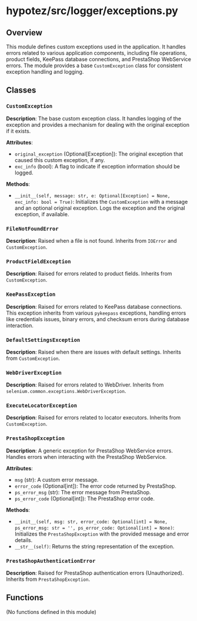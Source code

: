 # hypotez/src/logger/exceptions.py

## Overview

This module defines custom exceptions used in the application.  It handles errors related to various application components, including file operations, product fields, KeePass database connections, and PrestaShop WebService errors.  The module provides a base `CustomException` class for consistent exception handling and logging.


## Classes

### `CustomException`

**Description**: The base custom exception class.  It handles logging of the exception and provides a mechanism for dealing with the original exception if it exists.

**Attributes**:

- `original_exception` (Optional[Exception]): The original exception that caused this custom exception, if any.
- `exc_info` (bool): A flag to indicate if exception information should be logged.

**Methods**:

- `__init__(self, message: str, e: Optional[Exception] = None, exc_info: bool = True)`: Initializes the `CustomException` with a message and an optional original exception. Logs the exception and the original exception, if available.

### `FileNotFoundError`

**Description**: Raised when a file is not found.  Inherits from `IOError` and `CustomException`.

### `ProductFieldException`

**Description**: Raised for errors related to product fields. Inherits from `CustomException`.


### `KeePassException`

**Description**: Raised for errors related to KeePass database connections. This exception inherits from various `pykeepass` exceptions, handling errors like credentials issues, binary errors, and checksum errors during database interaction.


### `DefaultSettingsException`

**Description**: Raised when there are issues with default settings. Inherits from `CustomException`.


### `WebDriverException`

**Description**: Raised for errors related to WebDriver. Inherits from `selenium.common.exceptions.WebDriverException`.


### `ExecuteLocatorException`

**Description**: Raised for errors related to locator executors.  Inherits from `CustomException`.


### `PrestaShopException`

**Description**: A generic exception for PrestaShop WebService errors.  Handles errors when interacting with the PrestaShop WebService.

**Attributes**:

- `msg` (str): A custom error message.
- `error_code` (Optional[int]): The error code returned by PrestaShop.
- `ps_error_msg` (str): The error message from PrestaShop.
- `ps_error_code` (Optional[int]): The PrestaShop error code.

**Methods**:

- `__init__(self, msg: str, error_code: Optional[int] = None, ps_error_msg: str = '', ps_error_code: Optional[int] = None)`: Initializes the `PrestaShopException` with the provided message and error details.
- `__str__(self)`: Returns the string representation of the exception.


### `PrestaShopAuthenticationError`

**Description**: Raised for PrestaShop authentication errors (Unauthorized). Inherits from `PrestaShopException`.



## Functions

(No functions defined in this module)